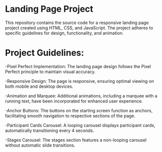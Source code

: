 # Landing Page Project

This repository contains the source code for a responsive landing page project created using HTML, CSS, and JavaScript. The project adheres to specific guidelines for design, functionality, and animation.

# Project Guidelines:

-Pixel Perfect Implementation: The landing page design follows the Pixel Perfect principle to maintain visual accuracy.

-Responsive Design: The page is responsive, ensuring optimal viewing on both mobile and desktop devices.

-Animation and Marquee: Additional animations, including a marquee with a running text, have been incorporated for enhanced user experience.

-Anchor Buttons: The buttons on the starting screen function as anchors, facilitating smooth navigation to respective sections of the page.

-Participant Cards Carousel: A looping carousel displays participant cards, automatically transitioning every 4 seconds.

-Stages Carousel: The stages section features a non-looping carousel without automatic slide transitions.
